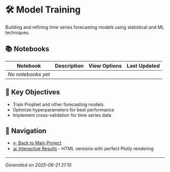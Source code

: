 # 🛠️ Model Training

Building and refining time series forecasting models using statistical and ML techniques.

## 📚 Notebooks

| Notebook | Description | View Options | Last Updated |
|----------|-------------|--------------|--------------|
| *No notebooks yet* | | | |

## 🎯 Key Objectives

- Train Prophet and other forecasting models
- Optimize hyperparameters for best performance
- Implement cross-validation for time series data

## 🔗 Navigation

- [← Back to Main Project](../README.md)
- [📊 Interactive Results](../docs/) - HTML versions with perfect Plotly rendering

---
*Generated on 2025-08-21 21:10*